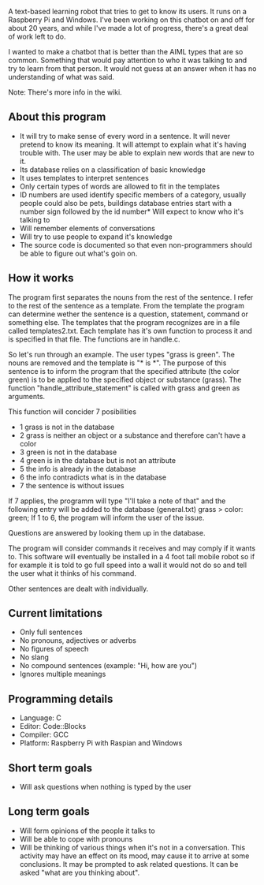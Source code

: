 A text-based learning robot that tries to get to know its users. It runs on a Raspberry Pi and Windows. I've been working on this chatbot on and off for about 20 years, and while I've made a lot of progress, there's a great deal of work left to do.

I wanted to make a chatbot that is better than the AIML types that are so common. Something that would pay attention to who it was talking to and try to learn from that person. It would not guess at an answer when it has no understanding of what was said.

Note: There's more info in the wiki.

## About this program
* It will try to make sense of every word in a sentence. It will never pretend to know its meaning. It will attempt to explain what it's having trouble with. The user may be able to explain new words that are new to it.
* Its database relies on a classification of basic knowledge
* It uses templates to interpret sentences
* Only certain types of words are allowed to fit in the templates
* ID numbers are used identify specific members of a category, usually people could also be pets, buildings database entries start with a number sign followed by the id number* Will expect to know who it's talking to
* Will remember elements of conversations
* Will try to use people to expand it's knowledge
* The source code is documented so that even non-programmers should be able to figure out what's goin on.

## How it works

The program first separates the nouns from the rest of the sentence. I refer to the rest of the sentence as a template. From the template the program can determine wether the sentence is a question, statement, command or something else. The templates that the program recognizes are in a file called templates2.txt. Each template has it's own function to process it and is specified in that file. The functions are in handle.c.

So let's run through an example. The user types "grass is green". The nouns are removed and the template is "* is *". The purpose of this sentence is to inform the program that the specified attribute (the color green) is to be applied to the specified object or substance (grass). The function "handle_attribute_statement" is called with grass and green as arguments.

This function will concider 7 posibilities
* 1   grass is not in the database
* 2   grass is neither an object or a substance and therefore can't have a color
* 3   green is not in the database
* 4   green is in the database but is not an attribute
* 5   the info is already in the database
* 6   the info contradicts what is in the database
* 7   the sentence is without issues

If 7 applies, the programm will type "I'll take a note of that" and the following entry will be added to the database (general.txt)
              grass > color: green;
If 1 to 6, the program will inform the user of the issue.

Questions are answered by looking them up in the database. 

The program will consider commands it receives and may comply if it wants to. This software will eventually be installed in a 4 foot tall mobile robot so if for example it is told to go full speed into a wall it would not do so and tell the user what it thinks of his command. 

Other sentences are dealt with individually.



## Current limitations
* Only full sentences
* No pronouns, adjectives or adverbs
* No figures of speech
* No slang
* No compound sentences (example: "Hi, how are you")
* Ignores multiple meanings 

## Programming details
* Language: C
* Editor: Code::Blocks
* Compiler: GCC
* Platform: Raspberry Pi with Raspian and Windows

## Short term goals
* Will ask questions when nothing is typed by the user

## Long term goals
* Will form opinions of the people it talks to
* Will be able to cope with pronouns
* Will be thinking of various things when it's not in a conversation. This activity may have an effect on its mood, may cause it to arrive at some conclusions. It may be prompted to ask related questions. It can be asked "what are you thinking about".


